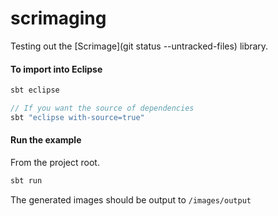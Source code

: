 # scrimaging

Testing out the [Scrimage](git status --untracked-files) library.

#### To import into Eclipse

```scala
sbt eclipse

// If you want the source of dependencies
sbt "eclipse with-source=true"
```

#### Run the example

From the project root.

```scala
sbt run
```

The generated images should be output to `/images/output`
